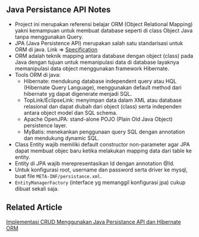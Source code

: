 ## Java Persistance API Notes

* Project ini merupakan referensi belajar ORM (Object Relational Mapping) yakni kemampuan untuk membuat database seperti di class Object Java tanpa menggunakan Query.
* JPA (Java Persistence API) merupakan salah satu standarisasi untuk ORM di java. Link => [Specification](https://jakarta.ee/specifications/persistence/)
* ORM adalah teknik mapping antara database dengan object (class) pada Java dengan tujuan untuk memanipulasi data di database layaknya memanipulasi data object menggunakan framework Hibernate.
* Tools ORM di java:
    - Hibernate: mendukung database independent query atau HQL (Hibernate Query Language), menggunakan default method dari hibernate yg dapat digenerate menjadi SQL.
    - TopLink/EclipseLink: menyimpan data dalam XML atau database relasional dan dapat diubah dari object (class) serta independen antara object model dan SQL schema.
    - Apache OpenJPA: stand-alone POJO (Plain Old Java Object) persistence layer.
    - MyBatis: menekankan penggunaan query SQL dengan annotation dan mendukung dynamic SQL.
* Class Entity wajib memiliki default constructor non-parameter agar JPA dapat membuat objec baru ketika melakukan mapping data dari table ke entity.
* Entity di JPA wajib merepresentasikan Id dengan annotation @Id.
* Untuk konfigurasi root, username dan password serta driver ke mysql, buat file `META-INF/persistance.xml`.
* `EntityManagerFactory` (interface yg memanggil konfigurasi jpa) cukup dibuat sekali saja.

## Related Article
[Implementasi CRUD Menggunakan Java Persistance API dan Hibernate ORM](https://medium.com/@ichwansholihin/implementasi-crud-menggunakan-java-persistance-api-dan-hibernate-orm-a96f0987d5eb)

